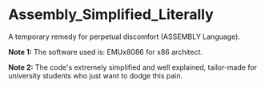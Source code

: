 # Assembly_Simplified_Literally
A temporary remedy for perpetual discomfort (ASSEMBLY Language).

**Note 1:** The software used is: EMUx8086 for x86 architect.

**Note 2:** The code's extremely simplified and well explained, tailor-made for university students who just want to dodge this pain.
